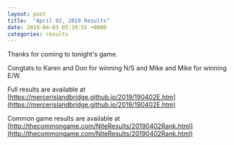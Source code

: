 ```yaml
---
layout: post
title:  "April 02, 2019 Results"
date: 2019-04-03 05:19:55 +0000
categories: results
---
```

Thanks for coming to tonight's game.

Congtats to Karen and Don for winning N/S and Mike and Mike for winning E/W.

Full results are available at [https://mercerislandbridge.github.io/2019/190402E.htm](https://mercerislandbridge.github.io/2019/190402E.htm)

Common game results are available at [http://thecommongame.com/NiteResults/20190402Rank.html](http://thecommongame.com/NiteResults/20190402Rank.html)
